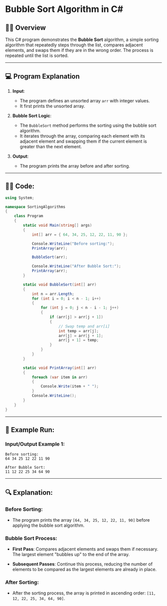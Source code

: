# Bubble Sort Algorithm in C#

## 🧑‍💻 **Overview**

This C# program demonstrates the **Bubble Sort** algorithm, a simple sorting algorithm that repeatedly steps through the list, compares adjacent elements, and swaps them if they are in the wrong order. The process is repeated until the list is sorted.

---

## 💻 **Program Explanation**

1. **Input**: 
   - The program defines an unsorted array `arr` with integer values.
   - It first prints the unsorted array.
   
2. **Bubble Sort Logic**:
   - The `BubbleSort` method performs the sorting using the bubble sort algorithm.
   - It iterates through the array, comparing each element with its adjacent element and swapping them if the current element is greater than the next element.

3. **Output**:
   - The program prints the array before and after sorting.

---

## 🧑‍💻 **Code:**

```csharp
using System;

namespace SortingAlgorithms
{
    class Program
    {
        static void Main(string[] args)
        {
            int[] arr = { 64, 34, 25, 12, 22, 11, 90 };

            Console.WriteLine("Before sorting:");
            PrintArray(arr);

            BubbleSort(arr);

            Console.WriteLine("After Bubble Sort:");
            PrintArray(arr);
        }

        static void BubbleSort(int[] arr)
        {
            int n = arr.Length;
            for (int i = 0; i < n - 1; i++)
            {
                for (int j = 0; j < n - i - 1; j++)
                {
                    if (arr[j] > arr[j + 1])
                    {
                        // Swap temp and arr[i]
                        int temp = arr[j];
                        arr[j] = arr[j + 1];
                        arr[j + 1] = temp;
                    }
                }
            }
        }

        static void PrintArray(int[] arr)
        {
            foreach (var item in arr)
            {
                Console.Write(item + " ");
            }
            Console.WriteLine();
        }
    }
}
```

---
## 🚀 Example Run:
### Input/Output Example 1:
```
Before sorting:
64 34 25 12 22 11 90 

After Bubble Sort:
11 12 22 25 34 64 90
```

---
## 🔍 Explanation:
### Before Sorting:

- The program prints the array `[64, 34, 25, 12, 22, 11, 90]` before applying the bubble sort algorithm.

### Bubble Sort Process:

- **First Pass**: Compares adjacent elements and swaps them if necessary. The largest element "bubbles up" to the end of the array.

- **Subsequent Passes**: Continue this process, reducing the number of elements to be compared as the largest elements are already in place.

### After Sorting:

- After the sorting process, the array is printed in ascending order: `[11, 12, 22, 25, 34, 64, 90]`.
